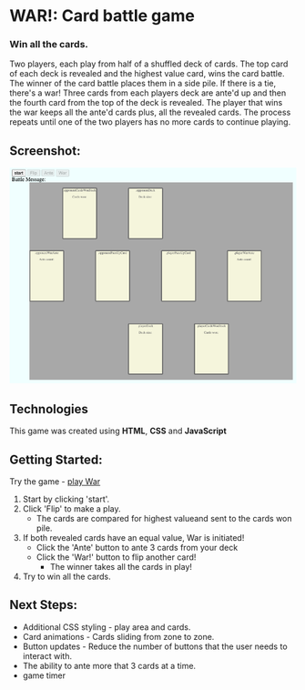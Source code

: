 # WAR!: Card battle game
### Win all the cards.
Two players, each play from half of a shuffled deck of cards. The top card of each deck is revealed and the highest value card, wins the card battle. The winner of the card battle places them in a side pile. If there is a tie, there's a war! Three cards from each players deck are ante'd up and then the fourth card from the top of the deck is revealed. The player that wins the war keeps all the ante'd cards plus, all the revealed cards. The process repeats until one of the two players has no more cards to continue playing.

## Screenshot:
![gameboard](screen_caps/screenshot.png)
## Technologies
This game was created using <b>HTML</b>, <b>CSS</b> and <b>JavaScript</b>

## Getting Started: 
Try the game - 
[play War](https://cwest9400.github.io/War/)

1. Start by clicking 'start'.
2. Click 'Flip' to make a play.
    - The cards are compared for highest valueand sent to the cards won pile.
3. If both revealed cards have an equal value, War is initiated!
    - Click the 'Ante' button to ante 3 cards from your deck
    - Click the 'War!' button to flip another card!
        - The winner takes all the cards in play!
4. Try to win all the cards.        

## Next Steps:
- Additional CSS styling - play area and cards.
- Card animations - Cards sliding from zone to zone.
- Button updates - Reduce the number of buttons that the user needs to interact with.
- The ability to ante more that 3 cards at a time.
- game timer
